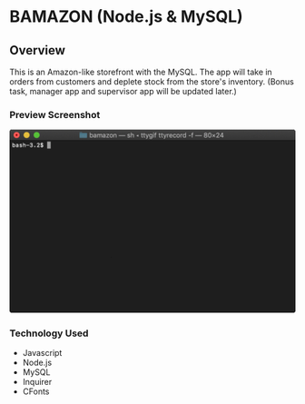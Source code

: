 # BAMAZON (Node.js & MySQL)

## Overview

This is an Amazon-like storefront with the MySQL. The app will take in orders from customers and deplete stock from the store's inventory. (Bonus task, manager app and supervisor app will be updated later.)


### Preview Screenshot

![Alt text](./tty.gif)


### Technology Used

* Javascript
* Node.js
* MySQL
* Inquirer
* CFonts
